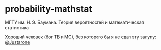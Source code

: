 # probability-mathstat
МГТУ им. Н. Э. Баумана. Теория вероятностей и математическая статистика

Хороший человек (бог ТВ и МС), без которого бы я не сдал эту залупу: [@Justarone](https://github.com/justarone/)
